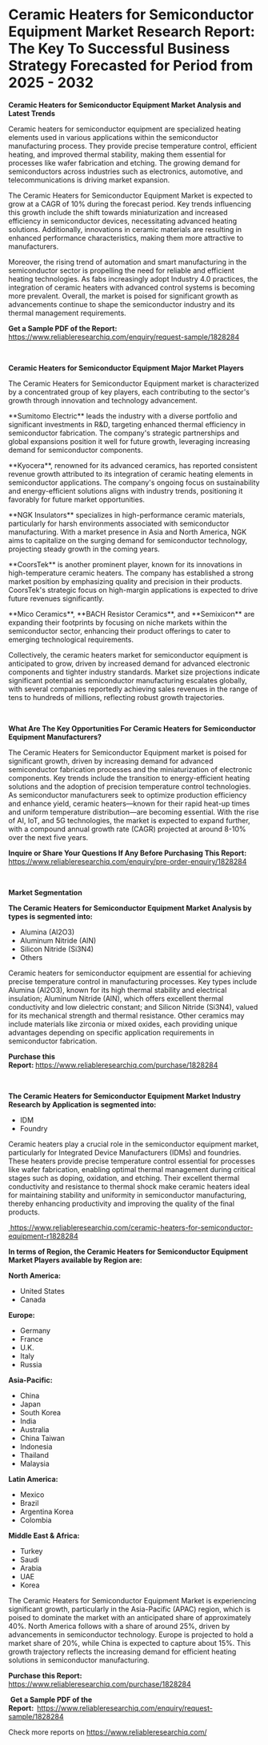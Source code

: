 <p><h1>Ceramic Heaters for Semiconductor Equipment Market Research Report: The Key To Successful Business Strategy Forecasted for Period from 2025 - 2032</h1></p><p><strong>Ceramic Heaters for Semiconductor Equipment Market Analysis and Latest Trends</strong></p>
<p><p>Ceramic heaters for semiconductor equipment are specialized heating elements used in various applications within the semiconductor manufacturing process. They provide precise temperature control, efficient heating, and improved thermal stability, making them essential for processes like wafer fabrication and etching. The growing demand for semiconductors across industries such as electronics, automotive, and telecommunications is driving market expansion. </p><p>The Ceramic Heaters for Semiconductor Equipment Market is expected to grow at a CAGR of 10% during the forecast period. Key trends influencing this growth include the shift towards miniaturization and increased efficiency in semiconductor devices, necessitating advanced heating solutions. Additionally, innovations in ceramic materials are resulting in enhanced performance characteristics, making them more attractive to manufacturers. </p><p>Moreover, the rising trend of automation and smart manufacturing in the semiconductor sector is propelling the need for reliable and efficient heating technologies. As fabs increasingly adopt Industry 4.0 practices, the integration of ceramic heaters with advanced control systems is becoming more prevalent. Overall, the market is poised for significant growth as advancements continue to shape the semiconductor industry and its thermal management requirements.</p></p>
<p><strong>Get a Sample PDF of the Report:&nbsp;</strong> <a href="https://www.reliableresearchiq.com/enquiry/request-sample/1828284?utm_campaign=2188&utm_medium=2&utm_source=Github&utm_content=ia&utm_term=13022025&utm_id=ceramic-heaters-for-semiconductor-equipment">https://www.reliableresearchiq.com/enquiry/request-sample/1828284</a></p>
<p>&nbsp;</p>
<p><strong>Ceramic Heaters for Semiconductor Equipment Major Market Players</strong></p>
<p><p>The Ceramic Heaters for Semiconductor Equipment market is characterized by a concentrated group of key players, each contributing to the sector's growth through innovation and technology advancement. </p><p>**Sumitomo Electric** leads the industry with a diverse portfolio and significant investments in R&D, targeting enhanced thermal efficiency in semiconductor fabrication. The company's strategic partnerships and global expansions position it well for future growth, leveraging increasing demand for semiconductor components.</p><p>**Kyocera**, renowned for its advanced ceramics, has reported consistent revenue growth attributed to its integration of ceramic heating elements in semiconductor applications. The company's ongoing focus on sustainability and energy-efficient solutions aligns with industry trends, positioning it favorably for future market opportunities.</p><p>**NGK Insulators** specializes in high-performance ceramic materials, particularly for harsh environments associated with semiconductor manufacturing. With a market presence in Asia and North America, NGK aims to capitalize on the surging demand for semiconductor technology, projecting steady growth in the coming years.</p><p>**CoorsTek** is another prominent player, known for its innovations in high-temperature ceramic heaters. The company has established a strong market position by emphasizing quality and precision in their products. CoorsTek's strategic focus on high-margin applications is expected to drive future revenues significantly.</p><p>**Mico Ceramics**, **BACH Resistor Ceramics**, and **Semixicon** are expanding their footprints by focusing on niche markets within the semiconductor sector, enhancing their product offerings to cater to emerging technological requirements.</p><p>Collectively, the ceramic heaters market for semiconductor equipment is anticipated to grow, driven by increased demand for advanced electronic components and tighter industry standards. Market size projections indicate significant potential as semiconductor manufacturing escalates globally, with several companies reportedly achieving sales revenues in the range of tens to hundreds of millions, reflecting robust growth trajectories.</p></p>
<p>&nbsp;</p>
<p><strong>What Are The Key Opportunities For Ceramic Heaters for Semiconductor Equipment Manufacturers?</strong></p>
<p><p>The Ceramic Heaters for Semiconductor Equipment market is poised for significant growth, driven by increasing demand for advanced semiconductor fabrication processes and the miniaturization of electronic components. Key trends include the transition to energy-efficient heating solutions and the adoption of precision temperature control technologies. As semiconductor manufacturers seek to optimize production efficiency and enhance yield, ceramic heaters—known for their rapid heat-up times and uniform temperature distribution—are becoming essential. With the rise of AI, IoT, and 5G technologies, the market is expected to expand further, with a compound annual growth rate (CAGR) projected at around 8-10% over the next five years.</p></p>
<p><strong>Inquire or Share Your Questions If Any Before Purchasing This Report:</strong> <a href="https://www.reliableresearchiq.com/enquiry/pre-order-enquiry/1828284?utm_campaign=2188&utm_medium=2&utm_source=Github&utm_content=ia&utm_term=13022025&utm_id=ceramic-heaters-for-semiconductor-equipment">https://www.reliableresearchiq.com/enquiry/pre-order-enquiry/1828284</a></p>
<p>&nbsp;</p>
<p><strong>Market Segmentation</strong></p>
<p><strong>The Ceramic Heaters for Semiconductor Equipment Market Analysis by types is segmented into:</strong></p>
<p><ul><li>Alumina (Al2O3)</li><li>Aluminum Nitride (AlN)</li><li>Silicon Nitride (Si3N4)</li><li>Others</li></ul></p>
<p><p>Ceramic heaters for semiconductor equipment are essential for achieving precise temperature control in manufacturing processes. Key types include Alumina (Al2O3), known for its high thermal stability and electrical insulation; Aluminum Nitride (AlN), which offers excellent thermal conductivity and low dielectric constant; and Silicon Nitride (Si3N4), valued for its mechanical strength and thermal resistance. Other ceramics may include materials like zirconia or mixed oxides, each providing unique advantages depending on specific application requirements in semiconductor fabrication.</p></p>
<p><strong>Purchase this Report:&nbsp;</strong><a href="https://www.reliableresearchiq.com/purchase/1828284?utm_campaign=2188&utm_medium=2&utm_source=Github&utm_content=ia&utm_term=13022025&utm_id=ceramic-heaters-for-semiconductor-equipment">https://www.reliableresearchiq.com/purchase/1828284</a></p>
<p>&nbsp;</p>
<p><strong>The Ceramic Heaters for Semiconductor Equipment Market Industry Research by Application is segmented into:</strong></p>
<p><ul><li>IDM</li><li>Foundry</li></ul></p>
<p><p>Ceramic heaters play a crucial role in the semiconductor equipment market, particularly for Integrated Device Manufacturers (IDMs) and foundries. These heaters provide precise temperature control essential for processes like wafer fabrication, enabling optimal thermal management during critical stages such as doping, oxidation, and etching. Their excellent thermal conductivity and resistance to thermal shock make ceramic heaters ideal for maintaining stability and uniformity in semiconductor manufacturing, thereby enhancing productivity and improving the quality of the final products.</p></p>
<p><a href="https://www.reliableresearchiq.com/ceramic-heaters-for-semiconductor-equipment-r1828284?utm_campaign=2188&utm_medium=2&utm_source=Github&utm_content=ia&utm_term=13022025&utm_id=ceramic-heaters-for-semiconductor-equipment">&nbsp;https://www.reliableresearchiq.com/ceramic-heaters-for-semiconductor-equipment-r1828284</a></p>
<p><strong>In terms of Region, the Ceramic Heaters for Semiconductor Equipment Market Players available by Region are:</strong></p>
<p>
    <p> <strong> North America: </strong>
        <ul>
            <li>United States</li>
            <li>Canada</li>
        </ul>
        </p> 
    <p> <strong> Europe: </strong>
        <ul>
            <li>Germany</li>
            <li>France</li>
            <li>U.K.</li>
            <li>Italy</li>
            <li>Russia</li>
        </ul>
        </p> 
    <p> <strong> Asia-Pacific: </strong>
        <ul>
            <li>China</li>
            <li>Japan</li>
            <li>South Korea</li>
            <li>India</li>
            <li>Australia</li>
            <li>China Taiwan</li>
            <li>Indonesia</li>
            <li>Thailand</li>
            <li>Malaysia</li>
        </ul>
        </p> 
    <p> <strong> Latin America: </strong>
        <ul>
            <li>Mexico</li>
            <li>Brazil</li>
            <li>Argentina Korea</li>
            <li>Colombia</li>
        </ul>
        </p> 
    <p> <strong> Middle East & Africa: </strong>
        <ul>
            <li>Turkey</li>
            <li>Saudi</li>
            <li>Arabia</li>
            <li>UAE</li>
            <li>Korea</li>
        </ul>
    </p>
    </p>
<p><p>The Ceramic Heaters for Semiconductor Equipment Market is experiencing significant growth, particularly in the Asia-Pacific (APAC) region, which is poised to dominate the market with an anticipated share of approximately 40%. North America follows with a share of around 25%, driven by advancements in semiconductor technology. Europe is projected to hold a market share of 20%, while China is expected to capture about 15%. This growth trajectory reflects the increasing demand for efficient heating solutions in semiconductor manufacturing.</p></p>
<p><strong>Purchase this Report: </strong><a href="https://www.reliableresearchiq.com/purchase/1828284?utm_campaign=2188&utm_medium=2&utm_source=Github&utm_content=ia&utm_term=13022025&utm_id=ceramic-heaters-for-semiconductor-equipment">https://www.reliableresearchiq.com/purchase/1828284</a></p>
<p>&nbsp;<strong>Get a Sample PDF of the Report:&nbsp;&nbsp;</strong><a href="https://www.reliableresearchiq.com/enquiry/request-sample/1828284?utm_campaign=2188&utm_medium=2&utm_source=Github&utm_content=ia&utm_term=13022025&utm_id=ceramic-heaters-for-semiconductor-equipment">https://www.reliableresearchiq.com/enquiry/request-sample/1828284</a></p>
<p><strong></strong></p>
<p>Check more reports on <a href="https://www.reliableresearchiq.com/?utm_campaign=2188&utm_medium=2&utm_source=Github&utm_content=ia&utm_term=13022025&utm_id=ceramic-heaters-for-semiconductor-equipment">https://www.reliableresearchiq.com/</a></p>